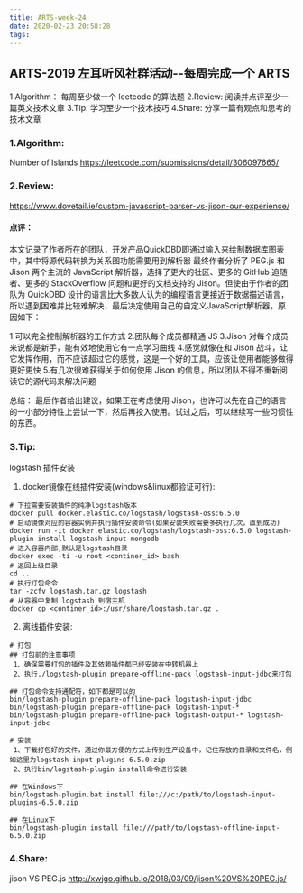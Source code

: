 ```yaml
---
title: ARTS-week-24
date: 2020-02-23 20:58:28
tags:
---
```


## ARTS-2019 左耳听风社群活动--每周完成一个 ARTS
1.Algorithm： 每周至少做一个 leetcode 的算法题
2.Review: 阅读并点评至少一篇英文技术文章
3.Tip: 学习至少一个技术技巧
4.Share: 分享一篇有观点和思考的技术文章

### 1.Algorithm:

Number of Islands https://leetcode.com/submissions/detail/306097665/

### 2.Review:

https://www.dovetail.ie/custom-javascript-parser-vs-jison-our-experience/

#### 点评：

本文记录了作者所在的团队，开发产品QuickDBD即通过输入来绘制数据库图表中，其中将源代码转换为关系图功能需要用到解析器
最终作者分析了 PEG.js 和  Jison 两个主流的 JavaScript 解析器，选择了更大的社区、更多的 GitHub 追随者、更多的 StackOverflow 问题和更好的文档支持的 Jison。但使由于作者的团队为 QuickDBD 设计的语言比大多数人认为的编程语言更接近于数据描述语言，所以遇到困难并比较难解决，最后决定使用自己的自定义JavaScript解析器，原因如下：

1.可以完全控制解析器的工作方式
2.团队每个成员都精通 JS
3.Jison 对每个成员来说都是新手，能有效地使用它有一点学习曲线
4.感觉就像在和 Jison 战斗，让它发挥作用，而不应该超过它的感觉，这是一个好的工具，应该让使用者能够做得更好更快
5.有几次很难获得关于如何使用 Jison 的信息，所以团队不得不重新阅读它的源代码来解决问题

总结：
最后作者给出建议，如果正在考虑使用 Jison，也许可以先在自己的语言的一小部分特性上尝试一下，然后再投入使用。试过之后，可以继续写一些习惯性的东西。

### 3.Tip:
logstash 插件安装

1. docker镜像在线插件安装(windows&linux都验证可行):
``` shell
# 下拉需要安装插件的纯净logstash版本
docker pull docker.elastic.co/logstash/logstash-oss:6.5.0
# 启动镜像对应的容器实例并执行插件安装命令(如果安装失败需要多执行几次，直到成功)
docker run -it docker.elastic.co/logstash/logstash-oss:6.5.0 logstash-plugin install logstash-input-mongodb
# 进入容器内部,默认是logstash目录
docker exec -ti -u root <continer_id> bash
# 返回上级目录
cd ..
# 执行打包命令
tar -zcfv logstash.tar.gz logstash
# 从容器中复制 logstash 到宿主机
docker cp <continer_id>:/usr/share/logstash.tar.gz .
```

2. 离线插件安装:
``` shell
# 打包
## 打包前的注意事项
 1、确保需要打包的插件及其依赖插件都已经安装在中转机器上
 2、执行./logstash-plugin prepare-offline-pack logstash-input-jdbc来打包

## 打包命令支持通配符，如下都是可以的
bin/logstash-plugin prepare-offline-pack logstash-input-jdbc 
bin/logstash-plugin prepare-offline-pack logstash-input-* 
bin/logstash-plugin prepare-offline-pack logstash-output-* logstash-input-jdbc

# 安装
 1、下载打包好的文件，通过你最方便的方式上传到生产设备中，记住存放的目录和文件名，例如这里为logstash-input-plugins-6.5.0.zip
 2、执行bin/logstash-plugin install命令进行安装

## 在Windows下
bin/logstash-plugin.bat install file:///c:/path/to/logstash-input-plugins-6.5.0.zip

## 在Linux下
bin/logstash-plugin install file:///path/to/logstash-offline-input-6.5.0.zip
```

### 4.Share:

jison VS PEG.js
http://xwjgo.github.io/2018/03/09/jison%20VS%20PEG.js/
